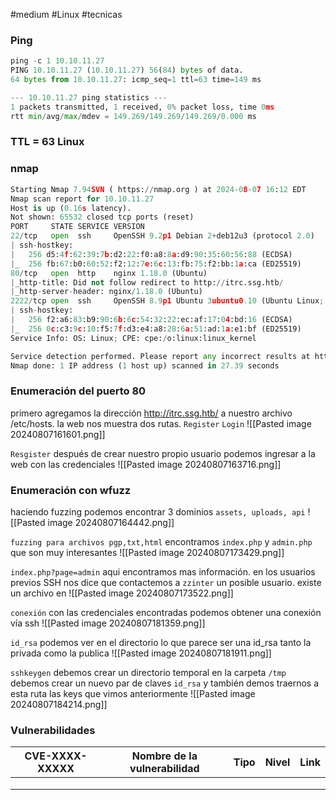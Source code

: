 #medium #Linux #tecnicas 
### Ping

```python
ping -c 1 10.10.11.27
PING 10.10.11.27 (10.10.11.27) 56(84) bytes of data.
64 bytes from 10.10.11.27: icmp_seq=1 ttl=63 time=149 ms

--- 10.10.11.27 ping statistics ---
1 packets transmitted, 1 received, 0% packet loss, time 0ms
rtt min/avg/max/mdev = 149.269/149.269/149.269/0.000 ms
```

### TTL = 63 Linux

### nmap

```python
Starting Nmap 7.94SVN ( https://nmap.org ) at 2024-08-07 16:12 EDT
Nmap scan report for 10.10.11.27
Host is up (0.16s latency).
Not shown: 65532 closed tcp ports (reset)
PORT     STATE SERVICE VERSION
22/tcp   open  ssh     OpenSSH 9.2p1 Debian 2+deb12u3 (protocol 2.0)
| ssh-hostkey: 
|   256 d5:4f:62:39:7b:d2:22:f0:a8:8a:d9:90:35:60:56:88 (ECDSA)
|_  256 fb:67:b0:60:52:f2:12:7e:6c:13:fb:75:f2:bb:1a:ca (ED25519)
80/tcp   open  http    nginx 1.18.0 (Ubuntu)
|_http-title: Did not follow redirect to http://itrc.ssg.htb/
|_http-server-header: nginx/1.18.0 (Ubuntu)
2222/tcp open  ssh     OpenSSH 8.9p1 Ubuntu 3ubuntu0.10 (Ubuntu Linux; protocol 2.0)
| ssh-hostkey: 
|   256 f2:a6:83:b9:90:6b:6c:54:32:22:ec:af:17:04:bd:16 (ECDSA)
|_  256 0c:c3:9c:10:f5:7f:d3:e4:a8:28:6a:51:ad:1a:e1:bf (ED25519)
Service Info: OS: Linux; CPE: cpe:/o:linux:linux_kernel

Service detection performed. Please report any incorrect results at https://nmap.org/submit/ .
Nmap done: 1 IP address (1 host up) scanned in 27.39 seconds
```

### Enumeración del puerto 80
primero agregamos la dirección http://itrc.ssg.htb/ a nuestro archivo /etc/hosts. la web nos muestra dos rutas. `Register` `Login`
![[Pasted image 20240807161601.png]]

`Resgister`
después de crear nuestro propio usuario podemos ingresar a la web con las credenciales
![[Pasted image 20240807163716.png]]

### Enumeración con wfuzz
haciendo fuzzing podemos encontrar 3 dominios `assets, uploads, api` 
![[Pasted image 20240807164442.png]]

`fuzzing para archivos pgp,txt,html`
encontramos `index.php` y `admin.php` que son muy interesantes
![[Pasted image 20240807173429.png]]

`index.php?page=admin`
aqui encontramos mas información. en los usuarios previos SSH nos dice que contactemos a `zzinter` un posible usuario. existe un archivo en 
![[Pasted image 20240807173522.png]]


`conexión`
con las credenciales encontradas podemos obtener una conexión vía ssh
![[Pasted image 20240807181359.png]]

`id_rsa`
podemos ver en el directorio lo que parece ser una id_rsa tanto la privada como la publica
![[Pasted image 20240807181911.png]]


`sshkeygen`
debemos crear un directorio temporal en la carpeta `/tmp` debemos crear un nuevo par de claves `id_rsa` y también demos traernos a esta ruta las keys que vimos anteriormente 
![[Pasted image 20240807184214.png]]

### Vulnerabilidades

| CVE-XXXX-XXXXX | Nombre de la vulnerabilidad | Tipo | Nivel | Link |
| -------------- | --------------------------- | ---- | ----- | ---- |
|                |                             |      |       |      |
|                |                             |      |       |      |
|                |                             |      |       |      |
